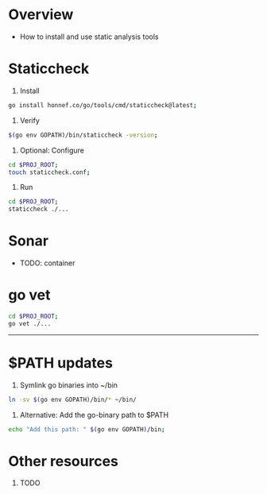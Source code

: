 # Overview
- How to install and use static analysis tools


# Staticcheck
1. Install
```sh
go install honnef.co/go/tools/cmd/staticcheck@latest;
```
1. Verify
```sh
$(go env GOPATH)/bin/staticcheck -version;
```
1. Optional: Configure
```sh
cd $PROJ_ROOT;
touch staticcheck.conf;
```
1. Run
```sh
cd $PROJ_ROOT;
staticcheck ./...
```


# Sonar
- TODO: container


# go vet
```sh
cd $PROJ_ROOT;
go vet ./...
```


--------
# $PATH updates
1. Symlink go binaries into ~/bin
```sh
ln -sv $(go env GOPATH)/bin/* ~/bin/
```
1. Alternative: Add the go-binary path to $PATH
```sh
echo "Add this path: " $(go env GOPATH)/bin;
```


# Other resources
1. TODO